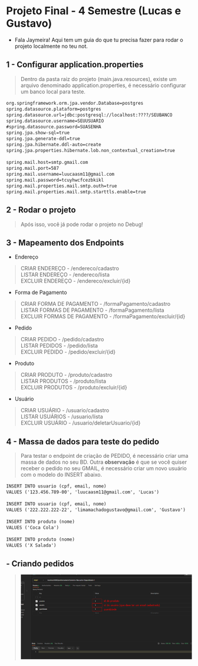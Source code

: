 # Projeto Final - 4 Semestre (Lucas e Gustavo)

- Fala Jaymeira! Aqui tem um guia do que tu precisa fazer para rodar o projeto localmente no teu not.

## 1 - Configurar application.properties
>Dentro da pasta raiz do projeto (main.java.resources), existe um arquivo denominado application.properties, é necessário configurar um banco local para teste. 

    org.springframework.orm.jpa.vendor.Database=postgres 
    spring.datasource.plataform=postgres 
    spring.datasource.url=jdbc:postgresql://localhost:????/SEUBANCO 
    spring.datasource.username=SEUUSUARIO 
    #spring.datasource.password=SUASENHA 
    spring.jpa.show-sql=true 
    spring.jpa.generate-ddl=true 
    spring.jpa.hibernate.ddl-auto=create 
    spring.jpa.properties.hibernate.lob.non_contextual_creation=true 

    spring.mail.host=smtp.gmail.com 
    spring.mail.port=587 
    spring.mail.username=luucaasm11@gmail.com 
    spring.mail.password=tcuyhwcfcezbkikl 
    spring.mail.properties.mail.smtp.outh=true 
    spring.mail.properties.mail.smtp.starttls.enable=true 

## 2 - Rodar o projeto

>Após isso, você já pode rodar o projeto no Debug!


## 3 - Mapeamento dos Endpoints

- Endereço
>CRIAR ENDEREÇO - /endereco/cadastro </br>
LISTAR ENDEREÇO - /endereco/lista </br>
> EXCLUIR ENDEREÇO - /endereco/excluir/{id}

- Forma de Pagamento
>CRIAR FORMA DE PAGAMENTO - /formaPagamento/cadastro </br>
LISTAR FORMAS DE PAGAMENTO - /formaPagamento/lista </br>
> EXCLUIR FORMAS DE PAGAMENTO - /formaPagamento/excluir/{id}

- Pedido
>CRIAR PEDIDO - /pedido/cadastro </br>
LISTAR PEDIDOS - /pedido/lista </br>
EXCLUIR PEDIDO - /pedido/excluir/{id}

- Produto
>CRIAR PRODUTO - /produto/cadastro </br>
LISTAR PRODUTOS - /produto/lista </br>
EXCLUIR PRODUTOS - /produto/excluir/{id}

- Usuário
>CRIAR USUÁRIO - /usuario/cadastro </br>
LISTAR USUÁRIOS - /usuario/lista </br>
EXCLUIR USUÁRIO - /usuario/deletarUsuario/{id}

## 4 - Massa de dados para teste do pedido

>Para testar o endpoint de criação de PEDIDO, é 
> necessário criar uma massa de dados no seu BD. Outra <b>observação</b> é que se 
> você quiser receber o pedido no seu GMAIL, é necessário criar um novo usuário com 
> o modelo do INSERT abaixo.



    INSERT INTO usuario (cpf, email, nome)
    VALUES ('123.456.789-00', 'luucaasm11@gmail.com', 'Lucas')
    
    INSERT INTO usuario (cpf, email, nome)
    VALUES ('222.222.222-22', 'limamachadogustavo@gmail.com', 'Gustavo')

    INSERT INTO produto (nome)
    VALUES ('Coca Cola')
    
    INSERT INTO produto (nome)
    VALUES ('X Salada')

## - Criando pedidos

> ![img.png](img.png)


